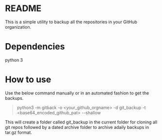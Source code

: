 README
======================================

This is a simple utility to backup all the repositories in your GitHub organization. 

Dependencies
======================================
python 3

How to use
======================================
Use the below command manually or in an automated fashion to get the backups.

> python3 -m gitback -o <your_github_orgname> -d git_backup -t <base64_encoded_github_pat> --shallow

This will create a folder called git_backup in the current folder for cloning all git repos followed by a dated archive folder to archive adaily backups in tar.gz format.